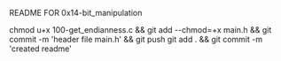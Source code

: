 README FOR 0x14-bit_manipulation

chmod u+x 100-get_endianness.c && git add --chmod=+x main.h && git commit -m 'header file main.h' && git push
git add . && git commit -m 'created readme'